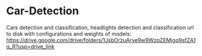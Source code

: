 # Car-Detection
Cars detection and classification, headlights detection and classification
url to disk with configurations and weights of models: https://drive.google.com/drive/folders/1JsbOrzuArye9w9WzqZEMjgq9sfZA1q_R?usp=drive_link
